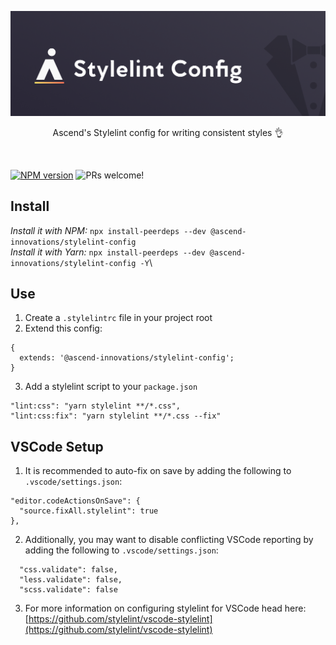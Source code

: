 <p align="center">
  <img src="../../.github/assets/stylelint-config.png" />
</p>
<p align="center">
  Ascend's Stylelint config for writing consistent styles 👌
</p>
<br/>

<span class="badge-npmversion"><a href="https://www.npmjs.com/package/@ascend-innovations/stylelint-config" title="View this project on NPM"><img src="https://img.shields.io/npm/v/@ascend-innovations/stylelint-config.svg" alt="NPM version" /></a></span> <img src="https://img.shields.io/badge/PRs-welcome-orange.svg" alt="PRs welcome!" />

## Install
*Install it with NPM:* `npx install-peerdeps --dev @ascend-innovations/stylelint-config`\
*Install it with Yarn:* `npx install-peerdeps --dev @ascend-innovations/stylelint-config -Y`\

## Use
1. Create a `.stylelintrc` file in your project root
2. Extend this config:
```
{
  extends: '@ascend-innovations/stylelint-config';
}
```
3. Add a stylelint script to your `package.json`
```
"lint:css": "yarn stylelint **/*.css",
"lint:css:fix": "yarn stylelint **/*.css --fix"
```

## VSCode Setup
1. It is recommended to auto-fix on save by adding the following to `.vscode/settings.json`:
```
"editor.codeActionsOnSave": {
  "source.fixAll.stylelint": true
},
```
2. Additionally, you may want to disable conflicting VSCode reporting by adding the following to `.vscode/settings.json`:
```
  "css.validate": false,
  "less.validate": false,
  "scss.validate": false
```
3. For more information on configuring stylelint for VSCode head here: [https://github.com/stylelint/vscode-stylelint](https://github.com/stylelint/vscode-stylelint)
